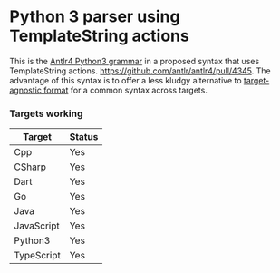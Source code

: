 # Python 3 parser using TemplateString actions

This is the [Antlr4 Python3 grammar](https://github.com/antlr/grammars-v4/tree/master/python/python3)
in a proposed syntax that uses TemplateString actions.
https://github.com/antlr/antlr4/pull/4345. The advantage of this syntax is to offer a
less kludgy alternative to [target-agnostic format](https://github.com/antlr/antlr4/blob/dev/doc/target-agnostic-grammars.md)
for a common syntax across targets.

### Targets working

| Target | Status |
|---|---|
| Cpp | Yes |
| CSharp | Yes |
| Dart | Yes |
| Go | Yes |
| Java | Yes |
| JavaScript | Yes |
| Python3 | Yes |
| TypeScript | Yes |
